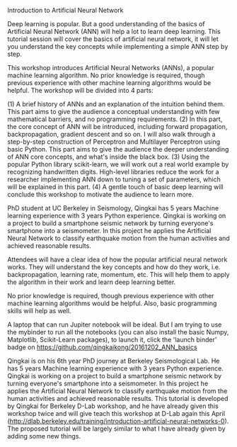 Introduction to Artificial Neural Network

Deep learning is popular. But a good understanding of the basics of Artificial Neural Network (ANN) will help a lot to learn deep learning. This tutorial session will cover the basics of artificial neural network, it will let you understand the key concepts while implementing a simple ANN step by step. 


This workshop introduces Artificial Neural Networks (ANNs), a popular machine learning algorithm. No prior knowledge is required, though previous experience with other machine learning algorithms would be helpful. The workshop will be divided into 4 parts:

(1) A brief history of ANNs and an explanation of the intuition behind them. This part aims to give the audience a conceptual understanding with few mathematical barriers, and no programming requirements.
(2) In this part, the core concept of ANN will be introduced, including forward propagation, backpropagation, gradient descent and so on. I will also walk through a step-by-step construction of Perceptron and Multilayer Perceptron using basic Python. This part aims to give the audience the deeper understanding of ANN core concepts, and what's inside the black box. 
(3) Using the popular Python library scikit-learn, we will work out a real world example by recognizing handwritten digits. High-level libraries reduce the work for a researcher implementing ANN down to tuning a set of parameters, which will be explained in this part.
(4) A gentle touch of basic deep learning will conclude this workshop to motivate the audience to learn more.


PhD student at UC Berkeley in Seismology, Qingkai has 5 years Machine learning experience with 3 years Python experience. Qingkai is working on a project to build a smartphone seismic network by turning everyone's smartphone into a seismometer. In this project he applies the Artificial Neural Network to classify earthquake motion from the human activities and achieved reasonable results.

Attendees will have a clear idea of how the popular artificial neural network works. They will understand the key concepts and how do they work, i.e. backpropagation, learning rate, momentum, etc. This will help them to apply the algorithm in their work and learn deep learning better. 


No prior knowledge is required, though previous experience with other machine learning algorithms would be helpful. Also, basic programming skills will help as well. 

A laptop that can run Jupiter notebook will be ideal. But I am trying to use the mybinder to run all the notebooks (you can also install the basic Numpy, Matplotlib, Scikit-Learn packages), to launch it, click the 'launch binder' badge on https://github.com/qingkaikong/20161202_ANN_basics

Qingkai is on his 6th year PhD journey at Berkeley Seismological Lab. He has 5 years Machine learning experience with 3 years Python experience. Qingkai is working on a project to build a smartphone seismic network by turning everyone's smartphone into a seismometer. In this project he applies the Artificial Neural Network to classify earthquake motion from the human activities and achieved reasonable results. This tutorial is developed by Qingkai for Berkeley D-Lab workshop, and he have already given this workshop twice and will give teach this workshop at D-Lab again this April (http://dlab.berkeley.edu/training/introduction-artificial-neural-networks-0). The proposed tutorial will be largely similar to what I have already given by adding some new things. 


